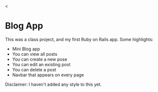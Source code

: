 <<h1>Blog App</h1>

<p>This was a class project, and my first Ruby on Rails app. Some highlights:</p>

<ul>
  <li>Mini Blog app</li>
  <li>You can view all posts</li>
  <li>You can create a new pose</li>
  <li>You can edit an existing post</li>
  <li>You can delete a post</li>
  <li>Navbar that appears on every page</li>
</ul>


<p>Disclaimer: I haven't added any style to this yet. </p>

